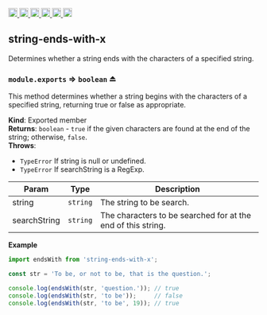 <a
  href="https://travis-ci.org/Xotic750/string-ends-with-x"
  title="Travis status">
<img
  src="https://travis-ci.org/Xotic750/string-ends-with-x.svg?branch=master"
  alt="Travis status" height="18">
</a>
<a
  href="https://david-dm.org/Xotic750/string-ends-with-x"
  title="Dependency status">
<img src="https://david-dm.org/Xotic750/string-ends-with-x/status.svg"
  alt="Dependency status" height="18"/>
</a>
<a
  href="https://david-dm.org/Xotic750/string-ends-with-x?type=dev"
  title="devDependency status">
<img src="https://david-dm.org/Xotic750/string-ends-with-x/dev-status.svg"
  alt="devDependency status" height="18"/>
</a>
<a
  href="https://badge.fury.io/js/string-ends-with-x"
  title="npm version">
<img src="https://badge.fury.io/js/string-ends-with-x.svg"
  alt="npm version" height="18">
</a>
<a
  href="https://www.jsdelivr.com/package/npm/string-ends-with-x"
  title="jsDelivr hits">
<img src="https://data.jsdelivr.com/v1/package/npm/string-ends-with-x/badge?style=rounded"
  alt="jsDelivr hits" height="18">
</a>
<a
  href="https://bettercodehub.com/results/Xotic750/string-ends-with-x"
  title="bettercodehub score">
<img src="https://bettercodehub.com/edge/badge/Xotic750/string-ends-with-x?branch=master"
  alt="bettercodehub score" height="18">
</a>

<a name="module_string-ends-with-x"></a>

## string-ends-with-x

Determines whether a string ends with the characters of a specified string.

<a name="exp_module_string-ends-with-x--module.exports"></a>

### `module.exports` ⇒ <code>boolean</code> ⏏

This method determines whether a string begins with the characters of a
specified string, returning true or false as appropriate.

**Kind**: Exported member  
**Returns**: <code>boolean</code> - `true` if the given characters are found at the end
of the string; otherwise, `false`.  
**Throws**:

- <code>TypeError</code> If string is null or undefined.
- <code>TypeError</code> If searchString is a RegExp.

| Param        | Type                | Description                                                                              |
| ------------ | ------------------- | ---------------------------------------------------------------------------------------- |
| string       | <code>string</code> | The string to be search.                                                                 |
| searchString | <code>string</code> | The characters to be searched for at the end of this string.                             |

**Example**

```js
import endsWith from 'string-ends-with-x';

const str = 'To be, or not to be, that is the question.';

console.log(endsWith(str, 'question.')); // true
console.log(endsWith(str, 'to be'));     // false
console.log(endsWith(str, 'to be', 19)); // true
```

